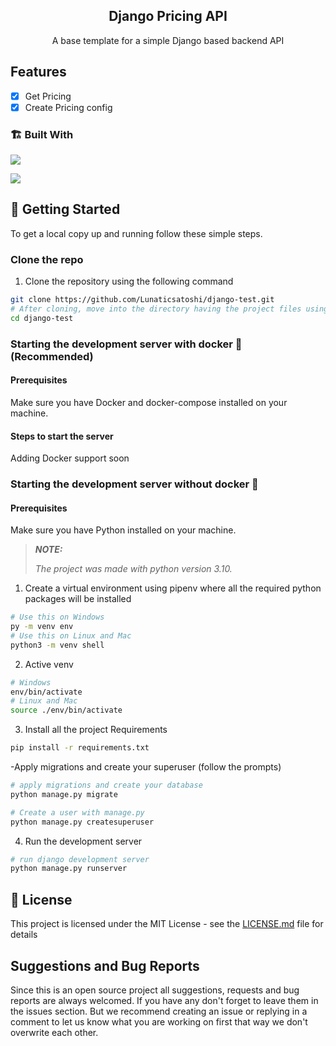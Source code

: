 <p align="center">
  <h2 align="center">Django Pricing API</h2>

  <p align="center">
    A base template for a simple Django based backend API
  </p>  
</p>

## Features

* [x] Get Pricing
* [x] Create Pricing config

### 🏗️ Built With

<div>

[<img src="https://img.shields.io/badge/-Python-306998?style=for-the-badge&labelColor=black&logo=python&logoColor=4b8bbe" >](https://www.python.org/)

[<img src="https://img.shields.io/badge/-Django-092e20?style=for-the-badge&labelColor=black&logo=Django&logoColor=092e20" >](https://www.djangoproject.com/)

</div>

## 🧩 Getting Started

To get a local copy up and running follow these simple steps.

### Clone the repo
1. Clone the repository using the following command

```bash
git clone https://github.com/Lunaticsatoshi/django-test.git
# After cloning, move into the directory having the project files using the change directory command
cd django-test
```

### Starting the development server with docker 🐳 (Recommended)

#### Prerequisites

Make sure you have Docker and docker-compose installed on your machine.

#### Steps to start the server

Adding Docker support soon

<!-- 1. Add environment file .env in server directory with the variables fiven in the .env.example file.
2. Run the following command to build the docker containers in the project directory itself.

      ```sh
      docker-compose -f docker/docker-compose.debug.yml build
      ```
2. Run the following command to run the docker containers in the project directory itself.

      ```sh
      docker-compose -f docker/docker-compose.debug.yml up
      ```

3. Open <http://localhost:8000> to view it in the browser. -->

### Starting the development server without docker 📡

#### Prerequisites

Make sure you have Python installed on your machine.

> **_NOTE:_**
>
>_The project was made with python version 3.10._

1. Create a virtual environment using pipenv where all the required python packages will be installed

```bash
# Use this on Windows
py -m venv env
# Use this on Linux and Mac
python3 -m venv shell
```
2. Active venv

```bash
# Windows
env/bin/activate
# Linux and Mac
source ./env/bin/activate
```

3. Install all the project Requirements
```bash
pip install -r requirements.txt
```
-Apply migrations and create your superuser (follow the prompts)

```bash
# apply migrations and create your database
python manage.py migrate

# Create a user with manage.py
python manage.py createsuperuser
```


4. Run the development server

```bash
# run django development server
python manage.py runserver
```

## 🔐 License

This project is licensed under the MIT License - see the [LICENSE.md](LICENSE.md) file for details

## Suggestions and Bug Reports
Since this is an open source project all suggestions, requests and bug reports are always welcomed. If you have any don't forget to leave them in the issues section. But we recommend creating an issue or replying in a comment to let us know what you are working on first that way we don't overwrite each other.
